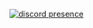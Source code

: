 [![discord presence](https://lanyard.cnrad.dev/api/891003514317324358?showDisplayName=true&idleMessage=Aww%20bbg,%20come%20here%20cuz%20I%27m%20not%20doing%20anything%20right%20now)](https://basic-profile.vercel.app/)

<!--
**Anestxx/Anestxx** is a ✨ _special_ ✨ repository because its `README.md` (this file) appears on your GitHub profile.

Here are some ideas to get you started:

- 🔭 I’m currently working on ...
- 🌱 I’m currently learning ...
- 👯 I’m looking to collaborate on ...
- 🤔 I’m looking for help with ...
- 💬 Ask me about ...
- 📫 How to reach me: ...
- 😄 Pronouns: ...
- ⚡ Fun fact: ...
-->
